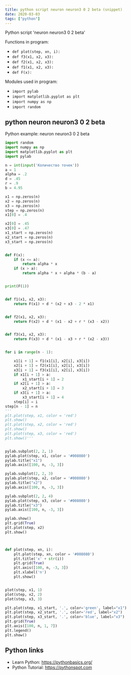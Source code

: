 ```yaml
---
title: python script neuron neuron3 0 2 beta (snippet)
date: 2020-03-03
tags: ["python"]
---
```

Python script 'neuron neuron3 0 2 beta'

Functions in program: 
* `def plot(step, xn, i):`
* `def f3(x1, x2, x3):`
* `def f2(x1, x2, x3):`
* `def f1(x1, x2, x3):`
* `def F(x):`

Modules used in program: 
* `import pylab`
* `import matplotlib.pyplot as plt`
* `import numpy as np`
* `import random`

## python neuron neuron3 0 2 beta

Python example: neuron neuron3 0 2 beta

```python
import random
import numpy as np
import matplotlib.pyplot as plt
import pylab

n = int(input('Количество точек'))
a = 1
alpha = .2
d = .45
r = .9
b = 4.95

x1 = np.zeros(n)
x2 = np.zeros(n)
x3 = np.zeros(n)
step = np.zeros(n)
x1[0] = .4

x2[0] = .45
x3[0] = .47
x1_start = np.zeros(n)
x2_start = np.zeros(n)
x3_start = np.zeros(n)


def F(x):
    if (x <= a):
        return alpha * x
    if (x > a):
        return alpha * x + alpha * (b - a)


print(F(1))


def f1(x1, x2, x3):
    return F(x1) + d * (x2 + x3 - 2 * x1)


def f2(x1, x2, x3):
    return F(x2) + d * (x1 - x2 + r * (x3 - x2))


def f3(x1, x2, x3):
    return F(x3) + d * (x1 - x3 + r * (x2 - x3))


for i in range(n - 1):

    x1[i + 1] = f1(x1[i], x2[i], x3[i])
    x2[i + 1] = f2(x1[i], x2[i], x3[i])
    x3[i + 1] = f3(x1[i], x2[i], x3[i])
    if x1[i + 1] > a:
        x1_start[i + 1] = 2
    if x2[i + 1] > a:
        x2_start[i + 1] = 3
    if x3[i + 1] > a:
        x3_start[i + 1] = 4
    step[i] = i
step[n - 1] = n
'''
plt.plot(step, x1, color = 'red')
plt.show()
plt.plot(step, x2, color = 'red')
plt.show()
plt.plot(step, x3, color = 'red')
plt.show()'''


pylab.subplot(2, 2, 1)
pylab.plot(step, x1, color = '#008080')
pylab.title("x1")
pylab.axis([100, n, -3, 3])

pylab.subplot(2, 2, 3)
pylab.plot(step, x2, color = '#008080')
pylab.title("x2")
pylab.axis([100, n, -3, 3])

pylab.subplot(2, 2, 4)
pylab.plot(step, x3, color = '#008080')
pylab.title("x3")
pylab.axis([100, n, -3, 3])

pylab.show()
plt.grid(True)
plt.plot(step, x2)
plt.show()



def plot(step, xn, i):
    plt.plot(step, xn, color = '#008080')
    plt.title('x' + str(i))
    plt.grid(True)
    plt.axis([100, n, -3, 3])
    plt.xlabel('n')
    plt.show()


plot(step, x1, 1)
plot(step, x2, 2)
plot(step, x3, 3)

plt.plot(step, x1_start, '.', color='green', label="x1")
plt.plot(step, x2_start, '.', color='red', label="x2")
plt.plot(step, x3_start, '.', color='blue', label="x3")
plt.grid(True)
plt.axis([100, n, 1, 7])
plt.legend()
plt.show()


```

## Python links

- Learn Python: https://pythonbasics.org/
- Python Tutorial: https://pythonspot.com
